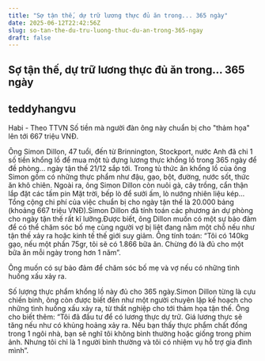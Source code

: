 ```yaml
---
title: "Sợ tận thế, dự trữ lương thực đủ ăn trong... 365 ngày"
date: 2025-06-12T22:42:56Z
slug: so-tan-the-du-tru-luong-thuc-du-an-trong-365-ngay
draft: false
---
```


## Sợ tận thế, dự trữ lương thực đủ ăn trong... 365 ngày

## teddyhangvu

Habi - Theo TTVN
Số tiền mà người đàn ông này chuẩn bị cho "thảm họa" lên tới 667 triệu VNĐ.

Ông Simon Dillon, 47 tuổi, đến từ Brinnington, Stockport, nước Anh đã chi 1 số tiền khổng lồ để mua một tủ đựng lương thực khổng lồ trong 365 ngày để đề phòng… ngày tận thế 21/12 sắp tới.
Trong tủ thức ăn khổng lồ của ông Simon gồm có những thực phẩm như đậu, gạo, bột, đường, nước sốt, thức ăn khô chiên. Ngoài ra, ông Simon Dillon còn nuôi gà, cây trồng, cẩn thận lắp đặt các tấm pin Mặt trời, bếp lò để sưởi ấm, lò nướng nhiên liệu kép… Tổng cộng chi phí của việc chuẩn bị cho ngày tận thế là 20.000 bảng (khoảng 667 triệu VNĐ).Simon Dillon đã tính toán các phương án dự phòng cho ngày tận thế rất kĩ lưỡng.Được biết, ông Dillon muốn có một sự bảo đảm để có thể chăm sóc bố mẹ cùng người vợ bị liệt đang nằm một chỗ nếu như tận thế xảy ra hoặc kinh tế thế giới suy giảm. Ông tính toán: “Tôi có 140kg gạo, nếu một phần 75gr, tôi sẽ có 1.866 bữa ăn. Chừng đó là đủ cho một bữa ăn mỗi ngày trong hơn 1 năm”.

Ông muốn có sự bảo đảm để chăm sóc bố mẹ và vợ nếu có những tình huống xấu xảy ra.

Số lượng thực phẩm khổng lồ này đủ cho 365 ngày.Simon Dillon từng là cựu chiến binh, ông còn được biết đến như một người chuyên lập kế hoạch cho những tình huống xấu xảy ra, từ thất nghiệp cho tới thảm họa tận thế. Ông cho biết thêm: “Tôi đã đầu tư để có lương thực dự trữ. Giá lương thực sẽ tăng nếu như có khủng hoảng xảy ra. Nếu bạn thấy thực phẩm chất đống trong 1 ngôi nhà, bạn sẽ nghĩ tôi không bình thường hoặc giống trong phim ảnh. Nhưng tôi chỉ là 1 người bình thường và tôi có nhiệm vụ hỗ trợ gia đình mình”.
